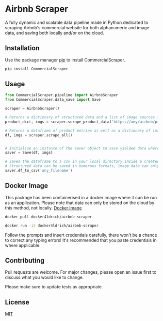 # Airbnb Scraper

A fully dynamic and scalable data pipeline made in Python dedicated to scraping Airbnb's commercial website for both alphanumeric and image data, and saving both locally and/or on the cloud.

## Installation
Use the package manager [pip](https://pip.pypa.io/en/stable/) to install CommercialScraper.
```bash
pip install CommercialScraper
```

## Usage
```python
from CommercialScraper.pipeline import AirbnbScraper
from CommercialScraper.data_save import Save

scraper = AirbnbScraper()

# Returns a dictionary of structured data and a list of image sources for a single product page
product_dict, imgs = scraper.scrape_product_data('https://any/airbnb/product/page', any_ID_you_wish, 'Any Category Label you wish')

# Returns a dataframe of product entries as well as a dictionary of image sources pertaining to each product entry
df, imgs = scraper.scrape_all()


# Initialise an instance of the saver object to save yielded data where you wish
saver = Save(df, imgs)

# Saves the dataframe to a csv in your local directory inside a created 'data/' folder. 
# Structured data can be saved in numerous formats, image data can only be saved in .png files
saver.df_to_csv('any_filename')

```
## Docker Image 
This package has been containerised in a docker image where it can be run as an application. Please note that data can only be stored on the cloud by this method, not locally.
[Docker Image](https://hub.docker.com/r/docker4ldrich/airbnb-scraper)

```bash
docker pull docker4ldrich/airbnb-scraper

docker run -it docker4ldrich/airbnb-scraper
```
Follow the prompts and insert credentials carefully, there won't be a chance to correct any typing errors!
It's recommended that you paste credentials in where applicable.

## Contributing
Pull requests are welcome. For major changes, please open an issue first to discuss what you would like to change.

Please make sure to update tests as appropriate.

## License
[MIT](https://choosealicense.com/licenses/mit/)